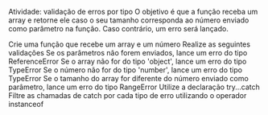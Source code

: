Atividade: validação de erros por tipoO objetivo é que a função receba um array e retorne ele caso o seu tamanho corresponda ao número enviado como parâmetro na função. Caso contrário, um erro será lançado.Crie uma função que recebe um array e um númeroRealize as seguintes validaçõesSe os parâmetros não forem enviados, lance um erro do tipo ReferenceErrorSe o array não for do tipo 'object', lance um erro do tipo TypeErrorSe o número não for do tipo 'number', lance um erro do tipo TypeErrorSe o tamanho do array for diferente do número enviado como parâmetro, lance um erro do tipo RangeErrorUtilize a declaração try...catchFiltre as chamadas de catch por cada tipo de erro utilizando o operador instanceof